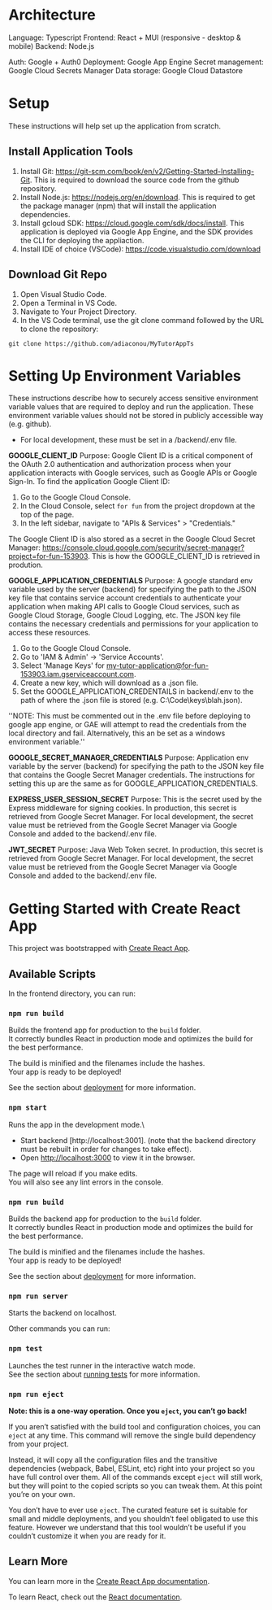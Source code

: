 # Architecture
Language: Typescript
Frontend: React + MUI (responsive - desktop & mobile)
Backend: Node.js

Auth: Google + Auth0
Deployment: Google App Engine
Secret management: Google Cloud Secrets Manager
Data storage: Google Cloud Datastore

# Setup
These instructions will help set up the application from scratch.

## Install Application Tools
1. Install Git: https://git-scm.com/book/en/v2/Getting-Started-Installing-Git. This is required to download the source code from the github repository.
2. Install Node.js: https://nodejs.org/en/download. This is required to get the package manager (npm) that will install the application dependencies.
3. Install gcloud SDK: https://cloud.google.com/sdk/docs/install. This application is deployed via Google App Engine, and the SDK provides the CLI for deploying the appliaction.
3. Install IDE of choice (VSCode): https://code.visualstudio.com/download 

## Download Git Repo
1. Open Visual Studio Code.
2. Open a Terminal in VS Code.
3. Navigate to Your Project Directory.
4. In the VS Code terminal, use the git clone command followed by the URL to clone the repository:

`git clone https://github.com/adiaconou/MyTutorAppTs`

# Setting Up Environment Variables
These instructions describe how to securely access sensitive environment variable values that are required to deploy and run the application. These environment variable values should not be stored in publicly accessible way (e.g. github). 
- For local development, these must be set in a /backend/.env file.

**GOOGLE_CLIENT_ID** 
Purpose: Google Client ID is a critical component of the OAuth 2.0 authentication and authorization process when your application interacts with Google services, such as Google APIs or Google Sign-In. To find the application Google Client ID:
1. Go to the Google Cloud Console.
2. In the Cloud Console, select `for fun` from the project dropdown at the top of the page.
3. In the left sidebar, navigate to "APIs & Services" > "Credentials."

The Google Client ID is also stored as a secret in the Google Cloud Secret Manager: https://console.cloud.google.com/security/secret-manager?project=for-fun-153903. This is how the GOOGLE_CLIENT_ID is retrieved in prodution.

**GOOGLE_APPLICATION_CREDENTIALS**
Purpose: A google standard env variable used by the server (backend) for specifying the path to the JSON key file that contains service account credentials to authenticate your application when making API calls to Google Cloud services, such as Google Cloud Storage, Google Cloud Logging, etc. The JSON key file contains the necessary credentials and permissions for your application to access these resources.
1. Go to the Google Cloud Console.
2. Go to 'IAM & Admin' -> 'Service Accounts'.
3. Select 'Manage Keys' for my-tutor-application@for-fun-153903.iam.gserviceaccount.com.
4. Create a new key, which will download as a .json file.
5. Set the GOOGLE_APPLICATION_CREDENTAILS in backend/.env to the path of where the .json file is stored (e.g. C:\Code\keys\blah.json).

''NOTE: This must be commented out in the .env file before deploying to google app engine, or GAE will attempt to read the credentials from the local directory and fail. Alternatively, this an be set as a windows environment variable.''

**GOOGLE_SECRET_MANAGER_CREDENTIALS**
Purpose: Application env variable by the server (backend) for specifying the path to the JSON key file that contains the Google Secret Manager credentials. The instructions for setting this up are the same as for GOOGLE_APPLICATION_CREDENTIALS.

**EXPRESS_USER_SESSION_SECRET**
Purpose: This is the secret used by the Express middleware for signing cookies. In production, this secret is retrieved from Google Secret Manager. For local development, the secret value must be retrieved from the Google Secret Manager via Google Console and added to the backend/.env file.

**JWT_SECRET**
Purpose: Java Web Token secret. In production, this secret is retrieved from Google Secret Manager. For local development, the secret value must be retrieved from the Google Secret Manager via Google Console and added to the backend/.env file.

# Getting Started with Create React App

This project was bootstrapped with [Create React App](https://github.com/facebook/create-react-app).

## Available Scripts

In the frontend directory, you can run:

### `npm run build`

Builds the frontend app for production to the `build` folder.\
It correctly bundles React in production mode and optimizes the build for the best performance.

The build is minified and the filenames include the hashes.\
Your app is ready to be deployed!

See the section about [deployment](https://facebook.github.io/create-react-app/docs/deployment) for more information.

### `npm start`

Runs the app in the development mode.\
- Start backend [http://localhost:3001]. (note that the backend directory must be rebuilt in order for changes to take effect).
- Open [http://localhost:3000](http://localhost:3000) to view it in the browser.

The page will reload if you make edits.\
You will also see any lint errors in the console.

### `npm run build`

Builds the backend app for production to the `build` folder.\
It correctly bundles React in production mode and optimizes the build for the best performance.

The build is minified and the filenames include the hashes.\
Your app is ready to be deployed!

See the section about [deployment](https://facebook.github.io/create-react-app/docs/deployment) for more information.

### `npm run server`

Starts the backend on localhost.

Other commands you can run:

### `npm test`

Launches the test runner in the interactive watch mode.\
See the section about [running tests](https://facebook.github.io/create-react-app/docs/running-tests) for more information.

### `npm run eject`

**Note: this is a one-way operation. Once you `eject`, you can’t go back!**

If you aren’t satisfied with the build tool and configuration choices, you can `eject` at any time. This command will remove the single build dependency from your project.

Instead, it will copy all the configuration files and the transitive dependencies (webpack, Babel, ESLint, etc) right into your project so you have full control over them. All of the commands except `eject` will still work, but they will point to the copied scripts so you can tweak them. At this point you’re on your own.

You don’t have to ever use `eject`. The curated feature set is suitable for small and middle deployments, and you shouldn’t feel obligated to use this feature. However we understand that this tool wouldn’t be useful if you couldn’t customize it when you are ready for it.

## Learn More

You can learn more in the [Create React App documentation](https://facebook.github.io/create-react-app/docs/getting-started).

To learn React, check out the [React documentation](https://reactjs.org/).
